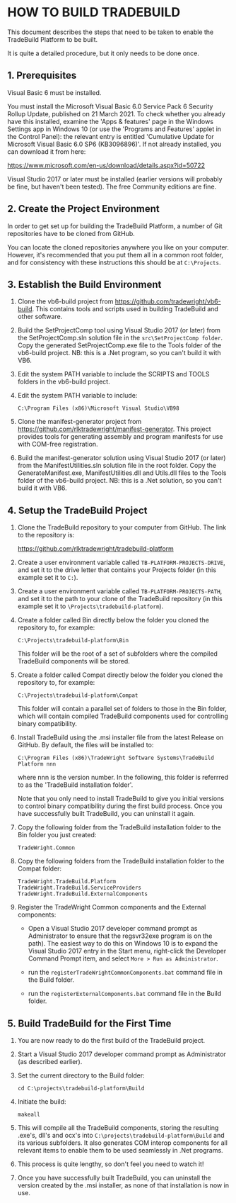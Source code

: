 # HOW TO BUILD TRADEBUILD

This document describes the steps that need to be taken to enable the TradeBuild
Platform to be built.

It is quite a detailed procedure, but it only needs to be done once.

## 1. Prerequisites

Visual Basic 6 must be installed.

You must install the Microsoft Visual Basic 6.0 Service Pack 6 Security Rollup Update,
published on 21 March 2021. To check whether you already have this installed, examine
the 'Apps & features' page in the Windows Settings app in Windows 10 (or use the
'Programs and Features' applet in the Control Panel): the relevant entry is entitled
'Cumulative Update for Microsoft Visual Basic 6.0 SP6 (KB3096896)'. If not already
installed, you can download it from here:

https://www.microsoft.com/en-us/download/details.aspx?id=50722

Visual Studio 2017 or later must be installed (earlier versions will probably be
fine, but haven't been tested). The free Community editions are fine.

## 2. Create the Project Environment

In order to get set up for building the TradeBuild Platform, a number of Git
repositories have to be cloned from GitHub.

You can locate the cloned repositories anywhere you like on your computer.
However, it's recommended that you put them all in a common root folder, and for
consistency with these instructions this should be at `C:\Projects`.


## 3. Establish the Build Environment

1. Clone the vb6-build project from https://github.com/tradewright/vb6-build.
   This contains tools and scripts used in building TradeBuild and other
   software.

2. Build the SetProjectComp tool using Visual Studio 2017 (or later) from the
   SetProjectComp.sln solution file in the `src\SetProjectComp folder`. Copy the
   generated SetProjectComp.exe file to the Tools folder of the vb6-build
   project. NB: this is a .Net program, so you can't build it with VB6.

3. Edit the system PATH variable to include the SCRIPTS and TOOLS folders in the
   vb6-build project.

4. Edit the system PATH variable to include:

   `C:\Program Files (x86)\Microsoft Visual Studio\VB98`

5. Clone the manifest-generator project from https://github.com/rlktradewright/manifest-generator.
   This project provides tools for generating assembly and program manifests
   for use with COM-free registration.

6. Build the manifest-generator solution using Visual Studio 2017 (or later)
   from the ManifestUtilities.sln solution file in the root folder. Copy the
   GenerateManifest.exe, ManifestUtilities.dll and Utils.dll files to the Tools
   folder of the vb6-build project. NB: this is a .Net solution, so you can't
   build it with VB6.


## 4. Setup the TradeBuild Project

1. Clone the TradeBuild repository to your computer from GitHub. The link to
   the repository is:

   https://github.com/rlktradewright/tradebuild-platform

2. Create a user environment variable called `TB-PLATFORM-PROJECTS-DRIVE`, and
   set it to the drive letter that contains your Projects folder (in this
   example set it to `C:`).

3. Create a user environment variable called `TB-PLATFORM-PROJECTS-PATH`, and
   set it to the path to your clone of the TradeBuild repository (in this
   example set it to `\Projects\tradebuild-platform`).

4. Create a folder called Bin directly below the folder you cloned the
   repository to, for example:

   `C:\Projects\tradebuild-platform\Bin`

   This folder will be the root of a set of subfolders where the compiled
   TradeBuild components will be stored.

5. Create a folder called Compat directly below the folder you cloned the
   repository to, for example:

   `C:\Projects\tradebuild-platform\Compat`

   This folder will contain a parallel set of folders to those in the Bin
   folder, which will contain compiled TradeBuild components used for
   controlling binary compatibility.

6. Install TradeBuild using the .msi installer file from the latest Release on
   GitHub. By default, the files will be installed to:

   `C:\Program Files (x86)\TradeWright Software Systems\TradeBuild Platform nnn`
   
   where nnn is the version number. In the following, this folder is referrred
   to as the 'TradeBuild installation folder'.

   Note that you only need to install TradeBuild to give you initial versions to
   control binary compatibility during the first build process. Once you have
   successfully built TradeBuild, you can uninstall it again.

7. Copy the following folder from the TradeBuild installation folder to the
   Bin folder you just created:

   `TradeWright.Common`

8. Copy the following folders from the TradeBuild installation folder to the
   Compat folder:

   `TradeWright.TradeBuild.Platform`
   `TradeWright.TradeBuild.ServiceProviders`
   `TradeWright.TradeBuild.ExternalComponents`

9. Register the TradeWright Common components and the External components:

   * Open a Visual Studio 2017 developer command prompt as Administrator 
     to ensure that the regsvr32exe program is on the path). The easiest way to
	 do this on Windows 10 is to expand the Visual Studio 2017 entry in the
	 Start menu, right-click the Developer Command Prompt item, and select
	 `More > Run as Administrator`.
	
   * run the
   `registerTradeWrightCommonComponents.bat` command file in the Build folder.

   * run the
   `registerExternalComponents.bat` command file in the Build folder.


## 5. Build TradeBuild for the First Time

1. You are now ready to do the first build of the TradeBuild project.

2. Start a Visual Studio 2017 developer command prompt as Administrator (as
   described earlier).

3. Set the current directory to the Build folder:

   `cd C:\projects\tradebuild-platform\Build`

4. Initiate the build:

   `makeall`

5. This will compile all the TradeBuild components, storing the resulting
   .exe's, dll's and ocx's into `C:\projects\tradebuild-platform\Build` and
   its various subfolders. It also generates COM interop components for all
   relevant items to enable them to be used seamlessly in .Net programs.

6. This process is quite lengthy, so don't feel you need to watch it!

7. Once you have successfully built TradeBuild, you can uninstall the version
   created by the .msi installer, as none of that installation is now in use.


